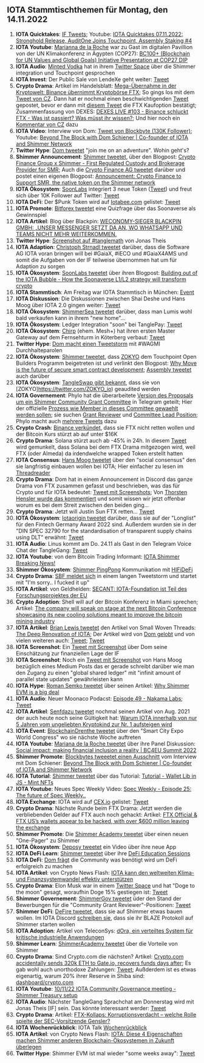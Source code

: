 ## IOTA Stammtischthemen für Montag, den 14.11.2022

1. **IOTA Quicktakes**: [IF Tweets](https://twitter.com/iota/status/1589558401608065026?s=20&t=p0b9tGAharZB0FUpZosxzw); Youtube: [IOTA Quicktakes 07.11.2022: Stronghold Release, AuditOne Joins Touchpoint, Assembly Staking #4](https://www.youtube.com/watch?v=c7OEFJJhMq8)
2. **IOTA Youtube**: [Marianna de la Roche](https://twitter.com/Marianadlrw) war zu Gast im digitalen Pavillion von der UN Klimakonferenz in Ägypten (COP27): [BC100+ (Blockchain for UN Values and Global Goals) Initiative Presentation at COP27 DIP](https://www.youtube.com/watch?v=wwC8FQ5-4ko&feature=youtu.be)
3. **IOTA Audio**: [Minted Vodka](https://twitter.com/MintedVodka) hat in ihrem [Twitter Space](https://twitter.com/MintedVodka/status/1589507616866435072?s=20&t=p0b9tGAharZB0FUpZosxzw) über die Shimmer integration und Touchpoint gesprochen
4. **IOTA Invest**: Der Public Sale von LendeXe geht weiter: [Tweet](https://twitter.com/LendeXeFinance/status/1589963064782508033?s=20&t=p0b9tGAharZB0FUpZosxzw)
5. **Crypto Drama**: Artikel im Handelsblatt: [Mega-Übernahme in der Kryptowelt: Binance übernimmt Kryptobörse FTX](https://www.handelsblatt.com/finanzen/maerkte/devisen-rohstoffe/cyberdevisen-mega-uebernahme-in-der-kryptowelt-binance-uebernimmt-kryptoboerse-ftx/28796424.html); So gings los mit dem [Tweet von CZ](https://twitter.com/cz_binance/status/1589283421704290306?s=20&t=LMazQ1_FRgW98kVuA9_hTA). Dann hat er nochmal einen beschwichtigenden [Tweet](https://twitter.com/cz_binance/status/1589695556909424640?s=20&t=LMazQ1_FRgW98kVuA9_hTA) gepostet, bevor er dann mit [diesem Tweet](https://twitter.com/cz_binance/status/1590013613586411520?s=20&t=LMazQ1_FRgW98kVuA9_hTA) die FTX Kaufoption bestätigt; Zusammenfassung von DEXES: [DEXES LIVE #103 - Binance schluckt FTX - Was ist passiert? Was müsst ihr wissen?](https://www.youtube.com/watch?v=7hbpCHzIyeE); Und hier noch ein [Kommentar von CZ](https://twitter.com/cz_binance/status/1590351182513729544) dazu
6. **IOTA Video**: Interview von Dom: [Tweet von Blockbyte (130K Follower)](https://twitter.com/blockbytescom/status/1590094298422599680?s=20&t=LWJP6SoT3jT2DOQon3d2pw); Youtube: [Beyond The Block with Dom Schiener | Co-founder of IOTA and Shimmer Network](https://www.youtube.com/watch?v=bEYphwsNHrc)
7. **Twitter Hype**: [Dom tweetet](https://twitter.com/DomSchiener/status/1590021649168224257?s=20&t=LWJP6SoT3jT2DOQon3d2pw) "join me on an adventure". Wohin geht's?
8. **Shimmer Announcement**: [Shimmer tweetet](https://twitter.com/shimmernet/status/1589981071164440576?s=20&t=LWJP6SoT3jT2DOQon3d2pw), über den Blogpost: [Crypto Finance Group x Shimmer - First Regulated Custody and Brokerage Provider for SMR](https://blog.shimmer.network/crypto-finance-group-x-shimmer/); Auch die [Crypto Finance AG tweetet](https://twitter.com/CryptoFinanceAG/status/1589984708372627456?s=20&t=LWJP6SoT3jT2DOQon3d2pw) darüber und postet einen eigenen Blogpost: [Announcement: Crypto Finance to Support SMR, the native token on the Shimmer network](https://www.cryptofinance.ch/news-announcement-crypto-finance-to-support-smr/)
9. **IOTA Ökosystem**: [SoonLabs](https://twitter.com/soon_labs) integriert 3 neue Token ([Tweet](https://twitter.com/soon_labs/status/1589867504146714626?s=20&t=LMazQ1_FRgW98kVuA9_hTA)) und freut sich über 10K Follower auf Twitter: [Tweet](https://twitter.com/soon_labs/status/1590062864383234048?s=20&t=LWJP6SoT3jT2DOQon3d2pw)
10. **IOTA DeFi**: Der $Punk Token wird auf [Iotabee.com](iotabee.com) gelistet: [Tweet](https://twitter.com/IotaPunks_71/status/1589958448103333888?s=20&t=LWJP6SoT3jT2DOQon3d2pw)
11. **IOTA Promote**: [Bitforex tweetet](https://twitter.com/bitforexcom/status/1589890466840985600?s=20&t=LMazQ1_FRgW98kVuA9_hTA) eine Quizfrage über das Soonaverse als Gewinnspiel
12. **IOTA Artikel**: Blog über Blackpin: [WECONOMY-SIEGER BLACKPIN GMBH: „UNSER MESSENGER SETZT DA AN, WO WHATSAPP UND TEAMS NICHT MEHR WEITERKOMMEN.](https://www.staufen.ag/weconomy-sieger-blackpin-gmbh-unser-messenger-setzt-da-an-wo-whatsapp-und-teams-nicht-mehr-weiterkommen/)
13. **Twitter Hype**: [Screenshot auf #tanglemath](https://twitter.com/Vrom14286662/status/1590058609635110912?s=20&t=LMazQ1_FRgW98kVuA9_hTA) von Jonas Theis
14. **IOTA Adaption**: [Christoph Strnadl tweetet](https://twitter.com/archimate/status/1589709369566171138?s=20&t=LfxtJc0nZf_lbBWe1Q4VIA) darüber, dass die Software AG IOTA voran bringen will bei #GaiaX, #iECO und #GaiaX4AMS und somit die Aufgaben von der IF teilweise übernommen hat um für Adaption zu sorgen 
15. **IOTA Ökosystem**: [SoonLabs tweetet](https://twitter.com/soon_labs/status/1590220780650254336?s=20&t=LfxtJc0nZf_lbBWe1Q4VIA) über ihren Blogpost: [Building out of the IOTA Bubble - How the Soonaverse L1/L2 strategy will transform crypto](https://soonlabs.medium.com/building-out-of-the-iota-bubble-2cafdb784017)
16. **IOTA Stammtisch**: Am Freitag war IOTA Stammtisch in München: [Event](https://www.meetup.com/de-DE/iota-muc/events/288654602/)
17. **IOTA Diskussion**: Die Diskussionen zwischen Shai Deshe und Hans Moog über IOTA 2.0 gingen weiter: [Tweet](https://twitter.com/DesheShai/status/1589888927535493121?s=20&t=NAAADsrshXZtTVsWcf25AQ)
18. **IOTA Ökosystem**: [ShimmerSea tweetet](https://twitter.com/ShimmerSeaDEX/status/1590245302942007296?t=xr6YXT7trmJvL6UjGtjRpA&s=19) darüber, dass man Lumis wohl bald verkaufen kann in ihrem "new home"...
19. **IOTA Ökosystem**: Ledger Integration "soon" bei TanglePay: [Tweet](https://twitter.com/tanglepaycom/status/1590266344578379777?s=20&t=LfxtJc0nZf_lbBWe1Q4VIA)
20. **IOTA Ökosystem**: [Chirp](https://twitter.com/ChirpIoT) (ehem. Mesh+) hat ihren ersten Master Gateway auf dem Fernsehturm in Köterberg verbaut: [Tweet](https://twitter.com/ChirpIoT/status/1590301171301814272?s=20&t=LfxtJc0nZf_lbBWe1Q4VIA)
21. **Twitter Hype**: [Dom macht einen Tweetstorm](https://twitter.com/DomSchiener/status/1590301949702066177?s=20&t=U1kJnwMYguwHcOuGjegOuA) mit #WAGMI Durchhalteparolen
22. **IOTA Ökosystem**: [Shimmer tweetet](https://twitter.com/shimmernet/status/1590343460581965824?s=20&t=LfxtJc0nZf_lbBWe1Q4VIA), dass [ZOKYO](https://twitter.com/ZOKYO_io) dem Touchpoint Open Builders Programm beigetreten ist und verlinkt den Blogpost: [Why Move is the future of secure smart contract development](https://medium.com/@zokyo.io/why-move-is-the-future-of-secure-smart-contract-development-7a219e37e00b); [Assembly tweetet](https://twitter.com/assembly_net/status/1590346473631367169?s=20&t=FC-JZbNlO23qtF57H72ZPQ) auch darüber
23. **IOTA Ökosystem**: [TangleSwap gibt bekannt](https://twitter.com/TangleSwapE/status/1590346780809760773?s=20&t=bZSkL1p0jFcq4aBp1oYf7w), dass sie von [ZOKYO]https://twitter.com/ZOKYO_io) geaudited werden
24. **IOTA Governement**: Phylo hat die überarbeitete [Version des Proposals um ein Shimmer Community Grant Committee](https://govern.iota.org/t/shimmer-community-grant-committee-version-2/1437) in Telegram geteilt; Hier der offizielle [Prozess wie Member in dieses Committee gewaehlt werden sollen](https://govern.iota.org/t/community-grant-committee-selection-proccess-specification/1436); sie suchen [Grant Reviewer](https://govern.iota.org/c/shimmer-governance-proposals/community-treasury-grant-reviewer-applications/58) und [Committee Lead Position](https://govern.iota.org/c/shimmer-governance-proposals/shimmer-community-treasury-coommittee-lead-appli/59); Phylo macht auch [mehrere Tweets](https://twitter.com/PhyloIota/status/1590696939003449345?s=20&t=1lk0e9rVz224tYbGOq388A) dazu
25. **Crypto Crash**: [Binance verkündet](https://twitter.com/binance/status/1590449161069268992?s=20&t=0XQC_uGj-H0V6kUYaF_gjA), dass sie FTX nicht retten wollen und der Bitcoin Kurs stürzt ab auf unter $16K
26. **Crypto Drama**: Solana stürzt auch ab -45% in 24h. In diesem [Tweet](https://twitter.com/weremeow/status/1590461628864397312?s=20&t=-_V6_lM9N4X_c8cEMzo2Jw) wird gemunkelt, dass Solana bei dem FTX Drama mitgezogen wird, weil FTX (oder Almeda) da irdendwelche wrapped Token erstellt hatten 
27. **IOTA Consensus**: [Hans Moog tweetet](https://twitter.com/hus_qy/status/1590476404776669185?s=20&t=-_V6_lM9N4X_c8cEMzo2Jw) über den "social consensus" den sie langfristig einbauen wollen bei IOTA; Hier einfacher zu lesen im [Threadreader](https://threadreaderapp.com/thread/1590476404776669185.html)
28. **Crypto Drama**: Dom hat in einem Announcement in Discord das ganze Drama von FTX zusammen gefasst und beschrieben, was das für Crypto und für IOTA bedeutet: [Tweet mit Screenshots](https://twitter.com/Vrom14286662/status/1590594305424773120?s=20&t=-_V6_lM9N4X_c8cEMzo2Jw); Von [Thorsten Hensler wurde das kommentiert](https://twitter.com/theissler/status/1590662594863706112?s=20&t=9-taEyMbtVtLbeIe_UtQJg) und somit wissen wir jetzt offenbar worum es bei dem Streit zwischen den beiden ging...
29. **Crypto Drama**: Jetzt will Justin Sun FTX retten... [Tweet](https://twitter.com/justinsuntron/status/1590585495649923073?s=20&t=I49vTYAaUoV7S87ecHY4Ag)
30. **IOTA Ökosystem**: [Iotaorigin tweetet](https://twitter.com/origin_iota/status/1590649848084123649?s=20&t=EK17upg2HF3W2CL5Oa7HJg) darüber, dass sie auf der "Longlist" für den Fintech Germany Award 2022 sind. Außerdem wurden sie in der "DIN SPEC 32790 for the standardisation of transparent supply chains using DLT" erwähnt: [Tweet](https://twitter.com/origin_iota/status/1586019756603502592?s=20&t=VH-xejQH9C6Jzdy55ncZVQ)
31. **IOTA Audio**: Linus kommt am Do. 24.11 als Gast in den Telegram Voice Chat der TangleGang: [Tweet](https://twitter.com/GangTangleTalk/status/1590676739260547072?s=20&t=EK17upg2HF3W2CL5Oa7HJg)
32. **IOTA Youtube**: von dem Bitcoin Trading Informant: [IOTA Shimmer Breaking News!](https://www.youtube.com/watch?v=QbQ-2zXBQRY)
33. **Shimmer Ökosystem**: [Shimmer PingPong](https://twitter.com/shimmernet/status/1590702703310577664?s=20&t=1lk0e9rVz224tYbGOq388A) Kommunikation mit [HIFiDeFi](https://twitter.com/HiFiDeFi)
34. **Crypto Drama**: [SBF meldet sich](https://twitter.com/SBF_FTX/status/1590709166515310593?s=20&t=v0--ZgkLVSNmaXWUafcwWw) in einem langen Tweetstorm und startet mit "I'm sorry.. I fucked it up"
35. **IOTA Artikel**: von Geldhelden: [SECANT: IOTA-Foundation ist Teil des Forschungsprojektes der EU](https://geldhelden.org/secant-iota-foundation-ist-teil-des-forschungsprojektes-der-eu/?cn-reloaded=1)
36. **Crypto Adoption**: Shell will auf der Bitcoin Konferenz in Miami sprechen; Artikel: [The company will speak on stage at the next Bitcoin Conference showcasing its new cooling solutions meant to improve the bitcoin mining industry](https://bitcoinmagazine.com/business/shell-signs-two-year-sponsorship-with-bitcoin-magazine)
37. **IOTA Artikel**: [Brian Lewis tweetet](https://twitter.com/BrianLewisMDMPH/status/1590751944033079296?s=20&t=9-taEyMbtVtLbeIe_UtQJg) den Artikel von Small Woven Threads: [The Deep Renovation of IOTA](https://smallwoventhreads.medium.com/the-deep-renovation-of-iota-696a87b1ad1a); Der Artikel wird von [Dom gelobt](https://twitter.com/DomSchiener/status/1590767153044938752?s=20&t=IEpn0uCZMzlI1sc2GWIFMA) und von vielen weiteren auch: [Tweet](https://twitter.com/gregmart/status/1590799382567620608?s=20&t=IEpn0uCZMzlI1sc2GWIFMA); [Tweet](https://twitter.com/HolgerKoether/status/1591015725426421760?s=20&t=m6EuBHcuBM4d9rfSYYOf2w)
38. **IOTA Screenshot**: Ein [Tweet mit Screenshot](https://twitter.com/Vrom14286662/status/1590755673524305920?s=20&t=9-taEyMbtVtLbeIe_UtQJg) über Dom seine Einschätzung zur finanziellen Lage der IF
39. **IOTA Screenshot**: Noch ein [Tweet mit Screenshot](https://twitter.com/Vrom14286662/status/1590756598632153089?s=20&t=9-taEyMbtVtLbeIe_UtQJg) von Hans Moog bezüglich eines Medium Posts das er gerade schreibt darüber wie man den Zugang zu einen "global shared ledger" mit "infinit amount of parallel state updates" gewährleisten kann
40. **IOTA Hype**: [Roman Semko tweetet](https://twitter.com/romansemko/status/1590696695284740098?s=20&t=3eauqCi3GmbgyMB2DCCswA) über seinen Artikel: [Why Shimmer EVM is a big deal](https://romansemko.medium.com/why-shimmer-evm-is-a-big-deal-af71d8a6aa12)
41. **IOTA Audio**: Neuer Moonaco Podacst: [Episode 49 - Nakama Labs](https://open.spotify.com/episode/0HbXeBYbpa3IInNaROsDOa?si=KXxQBnRBRRiZLRsRibgzmw&nd=1); [Tweet](https://twitter.com/MoonacoPodcast/status/1590663914953416709?s=20&t=3eauqCi3GmbgyMB2DCCswA)
42. **IOTA Artikel**: [Senfdazu tweetet](https://twitter.com/SenfdaTzu/status/1590628327278055424?s=20&t=IEpn0uCZMzlI1sc2GWIFMA) nochmal seinen Artikel von Aug. 2021 der auch heute noch seine Gültigkeit hat: [Warum IOTA innerhalb von nur 5 Jahren vom ungeliebten Kryptokind zur Nr. 1 aufsteigen wird](https://medium.com/@SenfdaTzu/warum-iota-innerhalb-von-nur-5-jahren-vom-ungeliebten-kryptokind-zur-nr-1-aufsteigen-wird-b8509ccc854d)
43. **IOTA Event**: [BlockchainDrenthe tweetet](https://twitter.com/BclDrenthe/status/1590833212531806208?s=20&t=IEpn0uCZMzlI1sc2GWIFMA) über den "Smart City Expo World Congress" wo sie nächste Woche auftreten
44. **IOTA Youtube**: [Mariana de la Roche tweetet](https://twitter.com/Marianadlrw/status/1590971695590166528?s=20&t=IEpn0uCZMzlI1sc2GWIFMA) über ihre Panel Diskussion: [Social impact: making financial inclusion a reality | BC4EU Summit 2022](https://www.youtube.com/watch?v=23ZxDNVX9rg)
45. **Shimmer Promote**: [Blockbytes tweeetet einen Ausschnitt](https://twitter.com/blockbytescom/status/1590403826691248130?s=20&t=m6EuBHcuBM4d9rfSYYOf2w) vom Interview mit Dom Schiener: [Beyond The Block with Dom Schiener | Co-founder of IOTA and Shimmer Network](https://www.youtube.com/watch?v=bEYphwsNHrc)
46. **IOTA Tutorial**: [Shimmer tweetet](https://twitter.com/shimmernet/status/1590977636490248194?s=20&t=Px_VYaKlFPoMSVUJrfMZvA) über das Tutorial: [Tutorial - Wallet Lib in JS - Mint NFTs](https://www.youtube.com/watch?v=amActLy9at4)
47. **IOTA Youtube**: Neues Spec Weekly Video: [Spec Weekly - Episode 25: The future of Spec Weekly..](https://www.youtube.com/watch?v=f2qU4xVyS_E)
48. **IOTA Exchange**: IOTA wird auf [CEX.io](https://cex.io/) gelistet: [Tweet](https://twitter.com/cex_io/status/1591083342866399232?s=20&t=zaVl__NNRVdSoxvqYd2Y9w)
49. **Crypto Drama**: Nächste Runde beim FTX Drama: Jetzt werden die verbliebenden Gelder auf FTX auch noch gehackt: Artikel: [FTX Official & FTX US’s wallets appear to be hacked, with over $600 million leaving the exchange](https://unusualwhales.com/news/ftx-official-ftx-uss-wallets-appear-to-be-hacked-with-over-600-million-leaving-the-exchange)
50. **Shimmer Promote**: Die [Shimmer Academy tweetet](https://twitter.com/shimmer_academy/status/1590413377188560896?s=20&t=zaVl__NNRVdSoxvqYd2Y9w) über einen neuen "One-Pager" zu Shimmer
51. **IOTA Ökosystem**: [Deposy tweetet](https://twitter.com/deposyproject/status/1591084733408358403?s=20&t=zaVl__NNRVdSoxvqYd2Y9w) ein Video über ihre neue App 
52. **IOTA DeFi Learn**: [Shimmer tweetet](https://twitter.com/shimmernet/status/1591385317956734977?s=20&t=z7sPgZjGtq4igfoKu1A1uQ) über ihre [DeFi Education Sessions](https://www.youtube.com/playlist?list=PLMbc46iGTB_TqmvVOYniwUaYZnvvi3xAn)
53. **IOTA DeFi**: [Dom frägt](https://twitter.com/DomSchiener/status/1591022145156829184?s=20&t=z7sPgZjGtq4igfoKu1A1uQ) die Community was benötigt wird um DeFi erfolgreich zu machen
54. **IOTA Artikel**: von Crypto News Flash: [IOTA kann den weltweiten Klima- und Finanzsystemwandel effektiv unterstützen](https://www.crypto-news-flash.com/de/iota-den-wandel-des-klima-und-finanzsystems-unterstuetzen-kann/)
55. **Crypto Drama**: Elon Musk war in einem [Twitter Space](https://twitter.com/HypeManAlex/status/1591334633504808960?s=20&t=z7sPgZjGtq4igfoKu1A1uQ) und hat "Doge to the moon" gesagt, woraufhin Doge 15% gestiegen ist: [Tweet](https://twitter.com/CryptoVinco/status/1591337397538549760?s=20&t=z7sPgZjGtq4igfoKu1A1uQ)
56. **Shimmer Governement**: [ShimmerGov tweetet](https://twitter.com/ShimmerGov/status/1591185904181612544?s=20&t=z7sPgZjGtq4igfoKu1A1uQ) üder den Stand der Bewerbungen für die "Community Grant Reviewer"-Positionen: [Tweet](https://twitter.com/ShimmerGov/status/1591185904181612544?s=20&t=z7sPgZjGtq4igfoKu1A1uQ)
57. **Shimmer DeFi**: [DeFire tweetet](https://twitter.com/DeFIRE_org/status/1589564248493113349?s=20&t=z7sPgZjGtq4igfoKu1A1uQ), dass sie auf Shimmer etwas bauen wollen. Im IOTA Discord [schreiben sie](https://discordapp.com/channels/397872799483428865/918064808383877130/1040715417045446696), dass sie ihr BLAZE Protokoll auf Shimmer starten wollen
58. **IOTA Adoption**: Artikel von TeleconSys: [dOra, ein verteiltes System für kritische industrielle Anwendungen](https://magazine.teleconsys.it/dora)
59. **Shimmer Learn**: [ShimmerAcademy tweetet](https://twitter.com/shimmer_academy/status/1591452825716142082?s=20&t=z7sPgZjGtq4igfoKu1A1uQ) über die Vorteile von Shimmer
60. **Crypto Drama**: Sind Crypto.com die nächsten? Artikel: [Crypto.com accidentally sends 320k ETH to Gate.io, recovers funds days after](https://cointelegraph.com/news/crypto-com-accidentally-sends-320k-eth-to-gate-io-recovers-funds-days-after); Es gab wohl auch unorthodoxe Zahlungen: [Tweet](https://twitter.com/adamscochran/status/1591632043880124418?s=20&t=Dx-OXOF3931dZISkMN-TXg); Außderdem ist es etwas eigenartig, warum 20% ihrer Reserve in Shiba sind: [dashboard/crypto.com](https://portfolio.nansen.ai/dashboard/crypto.com)
61. **IOTA Youtube**: [10/11/22 IOTA Community Governance meeting - Shimmer Treasury setup](https://www.youtube.com/watch?v=MZ08NYnI_7Y)
62. **IOTA Audio**: Nächster TangleGang Sprachchat am Donnerstag wird mit Jonas Theis [IF] sein. Das könnte interessant werder: [Tweet](https://twitter.com/GangTangleTalk/status/1591719744629268482?s=20&t=InQCW27GTSn8sn1E1Iyj4Q)
63. **Crypto Drama**: Artikel: [FTX-Kollaps: Korruptionsverdacht – welche Rolle spielte der SEC-Vorsitzende Gensler?](https://de.investing.com/news/cryptocurrency-news/ftxkollaps-korruptionsverdacht--welche-rolle-spielte-der-secvorsitzende-gensler-2327704)
64. **IOTA Wochenrückblick**: IOTA Talk [Wochenrückblick](https://www.iota-talk.com/index.php?article/236-wochenr%C3%BCckblick-vom-6-bis-12-november-2022/)
65. **IOTA Artikel**: von Crypto News Flash: [IOTA: Diese 4 Eigenschaften machen Shimmer anderen Blockchain-Ökosystemen in Zukunft überlegen](https://www.crypto-news-flash.com/de/vier-eigenschaften-machen-shimmer-anderen-blockchain-oekosystemen-ueberlegen/)
66. **Twitter Hype**: Shimmer EVM ist mal wieder "some weeks away": [Tweet](https://twitter.com/Vrom14286662/status/1591903588900798464?s=20&t=b5_TAkLxOKfT81RX4zOIYQ)







